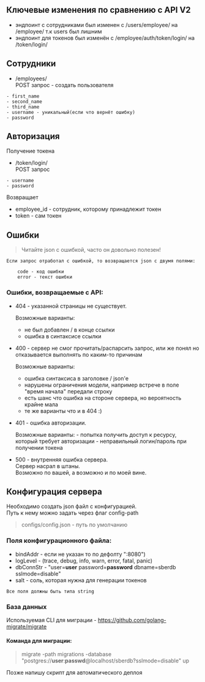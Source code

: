## Ключевые изменения по сравнению с API V2
- эндпоинт с сотрудниками был изменен с /users/employee/ на /employee/ т.к users был лишним
- эндпоинт для токенов был изменён с /employee/auth/token/login/ на /token/login/

## Сотрудники
- /employees/  
POST запрос - создать пользователя
~~~
- first_name
- second_name
- third_name
- username - уникальный(если что вернёт ошибку)
- password
~~~

## Авторизация

Получение токена
- /token/login/  
POST запрос
~~~
- username
- password
~~~
Возвращает
- employee_id - сотрудник, которому принадлежит токен
- token - сам токен

## Ошибки
> Читайте json с ошибкой, часто он довольно полезен!
~~~
Если запрос отработал с ошибкой, то возвращается json с двумя полями:

    code - код ошибки
    error - текст ошибки
~~~

### Ошибки, возвращаемые с **API**:

- 404 - указанной страницы не существует.  
  
    Возможные варианты:
    - не был добавлен / в конце ссылки
    - ошибка в синтаксисе ссылки  

- 400 - сервер не смог прочитать/распарсить запрос, или же понял но отказывается выполнять по каким-то причинам

  Возможные варианты:
    - ошибка синтаксиса в заголовке / json'e
    - нарушены ограничения модели, например встрече в поле "время начала" передали строку
    - есть шанс что ошибка на стороне сервера, но вероятность крайне мала
    - те же варианты что и в 404 :)

- 401 - ошибка авторизации.

    Возможные варианты:
        - попытка получить доступ к ресурсу, который требует авторизации
        - неправильный логин/пароль при получении токена

- 500 - внутренняя ошибка сервера.  
    Сервер насрал в штаны.  
    Возможно по вашей, а возможно и по моей вине.
    

## Конфигурация сервера
Необходимо создать json файл с конфигурацией.  
Путь к нему можно задать через флаг config-path

 > configs/config.json - путь по умолчанию

### Поля конфигурационного файла:
- bindAddr -  если не указан то по дефолту ":8080") 
- logLevel - (trace, debug, info, warn, error, fatal, panic)
- dbConnStr -  "user=**user** password=**password** dbname=sberdb sslmode=disable"
- salt - соль, которая нужна для генерации токенов

```
Все поля должны быть типа string
```

### База данных
Используемая CLI для миграции - https://github.com/golang-migrate/migrate  
#### Команда для миграции:
> migrate -path migrations -database "postgres://**user**:**passwd**@localhost/sberdb?sslmode=disable" up

Позже напишу скрипт для автоматического деплоя